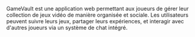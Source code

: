 GameVault est une application web permettant aux joueurs de gérer leur collection de jeux vidéo de manière organisée et sociale. Les utilisateurs peuvent suivre leurs jeux, partager leurs expériences, et interagir avec d'autres joueurs via un système de chat intégré.